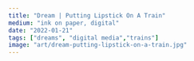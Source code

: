 ```yaml
---
title: "Dream | Putting Lipstick On A Train"
medium: "ink on paper, digital"
date: "2022-01-21"
tags: ["dreams", "digital media","trains"]
image: "art/dream-putting-lipstick-on-a-train.jpg"
---
```

